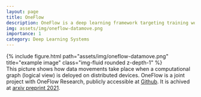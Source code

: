 ```yaml
---
layout: page
title: OneFlow
description: OneFlow is a deep learning framework targeting training workloads on distributed architectures. It is maintained by OneFlow Research.
img: assets/img/oneflow-datamove.png
importance: 1
category: Deep Learning Systems
---
```


<div class="row">
    <div class="col-sm mt-3 mt-md-0">
        {% include figure.html path="assets/img/oneflow-datamove.png" title="example image" class="img-fluid rounded z-depth-1" %}
    </div>
</div>
<div class="caption">
    This picture shows how data movements take place when a computational graph (logical view) is deloyed on distributed devices. OneFlow is a joint project with OneFlow Research, publicly accessible at <a href='https://github.com/Oneflow-Inc/oneflow'>Github</a>. It is achived at <a href='https://arxiv.org/abs/2110.15032'>arxiv preprint 2021</a>.
</div>
